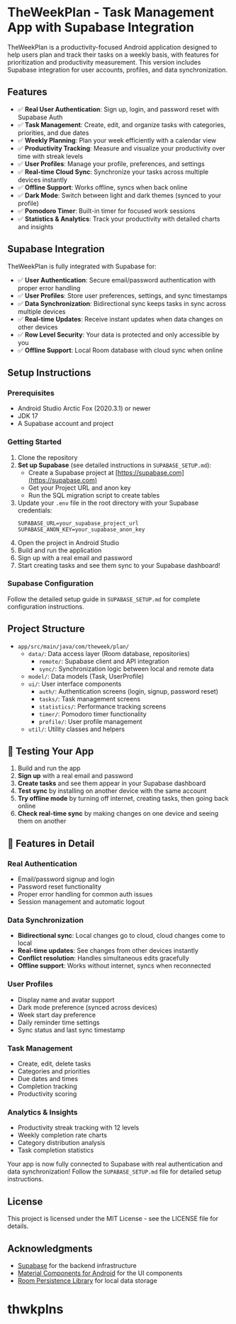 # TheWeekPlan - Task Management App with Supabase Integration

TheWeekPlan is a productivity-focused Android application designed to help users plan and track their tasks on a weekly basis, with features for prioritization and productivity measurement. This version includes Supabase integration for user accounts, profiles, and data synchronization.

## Features

- ✅ **Real User Authentication**: Sign up, login, and password reset with Supabase Auth
- ✅ **Task Management**: Create, edit, and organize tasks with categories, priorities, and due dates
- ✅ **Weekly Planning**: Plan your week efficiently with a calendar view
- ✅ **Productivity Tracking**: Measure and visualize your productivity over time with streak levels
- ✅ **User Profiles**: Manage your profile, preferences, and settings
- ✅ **Real-time Cloud Sync**: Synchronize your tasks across multiple devices instantly
- ✅ **Offline Support**: Works offline, syncs when back online
- ✅ **Dark Mode**: Switch between light and dark themes (synced to your profile)
- ✅ **Pomodoro Timer**: Built-in timer for focused work sessions
- ✅ **Statistics & Analytics**: Track your productivity with detailed charts and insights

## Supabase Integration

TheWeekPlan is fully integrated with Supabase for:

- ✅ **User Authentication**: Secure email/password authentication with proper error handling
- ✅ **User Profiles**: Store user preferences, settings, and sync timestamps
- ✅ **Data Synchronization**: Bidirectional sync keeps tasks in sync across multiple devices
- ✅ **Real-time Updates**: Receive instant updates when data changes on other devices
- ✅ **Row Level Security**: Your data is protected and only accessible by you
- ✅ **Offline Support**: Local Room database with cloud sync when online

## Setup Instructions

### Prerequisites

- Android Studio Arctic Fox (2020.3.1) or newer
- JDK 17
- A Supabase account and project

### Getting Started

1. Clone the repository
2. **Set up Supabase** (see detailed instructions in `SUPABASE_SETUP.md`):
   - Create a Supabase project at [https://supabase.com](https://supabase.com)
   - Get your Project URL and anon key
   - Run the SQL migration script to create tables
3. Update your `.env` file in the root directory with your Supabase credentials:
   ```
   SUPABASE_URL=your_supabase_project_url
   SUPABASE_ANON_KEY=your_supabase_anon_key
   ```
4. Open the project in Android Studio
5. Build and run the application
6. Sign up with a real email and password
7. Start creating tasks and see them sync to your Supabase dashboard!

### Supabase Configuration

Follow the detailed setup guide in `SUPABASE_SETUP.md` for complete configuration instructions.

## Project Structure

- `app/src/main/java/com/theweek/plan/`
  - `data/`: Data access layer (Room database, repositories)
    - `remote/`: Supabase client and API integration
    - `sync/`: Synchronization logic between local and remote data
  - `model/`: Data models (Task, UserProfile)
  - `ui/`: User interface components
    - `auth/`: Authentication screens (login, signup, password reset)
    - `tasks/`: Task management screens
    - `statistics/`: Performance tracking screens
    - `timer/`: Pomodoro timer functionality
    - `profile/`: User profile management
  - `util/`: Utility classes and helpers

## 📱 Testing Your App

1. Build and run the app
2. **Sign up** with a real email and password
3. **Create tasks** and see them appear in your Supabase dashboard
4. **Test sync** by installing on another device with the same account
5. **Try offline mode** by turning off internet, creating tasks, then going back online
6. **Check real-time sync** by making changes on one device and seeing them on another

## 🔧 Features in Detail

### Real Authentication
- Email/password signup and login
- Password reset functionality
- Proper error handling for common auth issues
- Session management and automatic logout

### Data Synchronization
- **Bidirectional sync**: Local changes go to cloud, cloud changes come to local
- **Real-time updates**: See changes from other devices instantly
- **Conflict resolution**: Handles simultaneous edits gracefully
- **Offline support**: Works without internet, syncs when reconnected

### User Profiles
- Display name and avatar support
- Dark mode preference (synced across devices)
- Week start day preference
- Daily reminder time settings
- Sync status and last sync timestamp

### Task Management
- Create, edit, delete tasks
- Categories and priorities
- Due dates and times
- Completion tracking
- Productivity scoring

### Analytics & Insights
- Productivity streak tracking with 12 levels
- Weekly completion rate charts
- Category distribution analysis
- Task completion statistics

Your app is now fully connected to Supabase with real authentication and data synchronization! Follow the `SUPABASE_SETUP.md` file for detailed setup instructions.

## License

This project is licensed under the MIT License - see the LICENSE file for details.

## Acknowledgments

- [Supabase](https://supabase.com/) for the backend infrastructure
- [Material Components for Android](https://material.io/develop/android) for the UI components
- [Room Persistence Library](https://developer.android.com/training/data-storage/room) for local data storage
# thwkplns